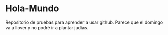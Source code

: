 # Hola-Mundo
Repositorio de pruebas para aprender a usar github.
Parece que el domingo va a llover y no podré ir a plantar judías.
